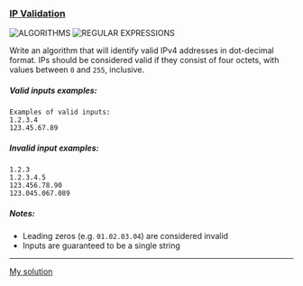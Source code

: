 ### [IP Validation](https://www.codewars.com/kata/515decfd9dcfc23bb6000006/php)
![ALGORITHMS](https://img.shields.io/badge/ALGORITHMS-grey)
![REGULAR EXPRESSIONS](https://img.shields.io/badge/REGULAR_EXPRESSIONS-grey)

Write an algorithm that will identify valid IPv4 addresses in dot-decimal format. 
IPs should be considered valid if they consist of four octets, with values between `0` and `255`, inclusive.

##### Valid inputs examples:
```
Examples of valid inputs:
1.2.3.4
123.45.67.89
```

##### Invalid input examples:
```
1.2.3
1.2.3.4.5
123.456.78.90
123.045.067.089
```

##### Notes:
* Leading zeros (e.g. `01.02.03.04`) are considered invalid
* Inputs are guaranteed to be a single string

---

[My solution](https://www.codewars.com/kata/reviews/58a72323238a12e4d800019c/groups/63505d7be2eb050001492244)